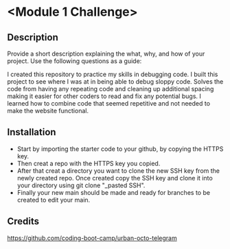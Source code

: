 # <Module 1 Challenge>

## Description

Provide a short description explaining the what, why, and how of your project. Use the following questions as a guide:

I created this repository to practice my skills in debugging code. I built this project to see where I was at in being able to debug sloppy code. Solves the code from having any repeating code and cleaning up additional spacing making it easier for other coders to read and fix any potential bugs. I learned how to combine code that seemed repetitive and not needed to make the website functional.

## Installation

- Start by importing the starter code to your github, by copying the HTTPS key. 
- Then creat a repo with the HTTPS key you copied.
- After that creat a directory you want to clone the new SSH key from the newly created repo. Once created copy the SSH key and clone it into your directory using git clone "_pasted SSH". 
- Finally your new main should be made and ready for branches to be created to edit your main.  


## Credits

https://github.com/coding-boot-camp/urban-octo-telegram